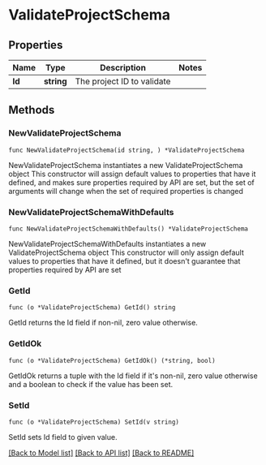 # ValidateProjectSchema

## Properties

Name | Type | Description | Notes
------------ | ------------- | ------------- | -------------
**Id** | **string** | The project ID to validate | 

## Methods

### NewValidateProjectSchema

`func NewValidateProjectSchema(id string, ) *ValidateProjectSchema`

NewValidateProjectSchema instantiates a new ValidateProjectSchema object
This constructor will assign default values to properties that have it defined,
and makes sure properties required by API are set, but the set of arguments
will change when the set of required properties is changed

### NewValidateProjectSchemaWithDefaults

`func NewValidateProjectSchemaWithDefaults() *ValidateProjectSchema`

NewValidateProjectSchemaWithDefaults instantiates a new ValidateProjectSchema object
This constructor will only assign default values to properties that have it defined,
but it doesn't guarantee that properties required by API are set

### GetId

`func (o *ValidateProjectSchema) GetId() string`

GetId returns the Id field if non-nil, zero value otherwise.

### GetIdOk

`func (o *ValidateProjectSchema) GetIdOk() (*string, bool)`

GetIdOk returns a tuple with the Id field if it's non-nil, zero value otherwise
and a boolean to check if the value has been set.

### SetId

`func (o *ValidateProjectSchema) SetId(v string)`

SetId sets Id field to given value.



[[Back to Model list]](../README.md#documentation-for-models) [[Back to API list]](../README.md#documentation-for-api-endpoints) [[Back to README]](../README.md)


